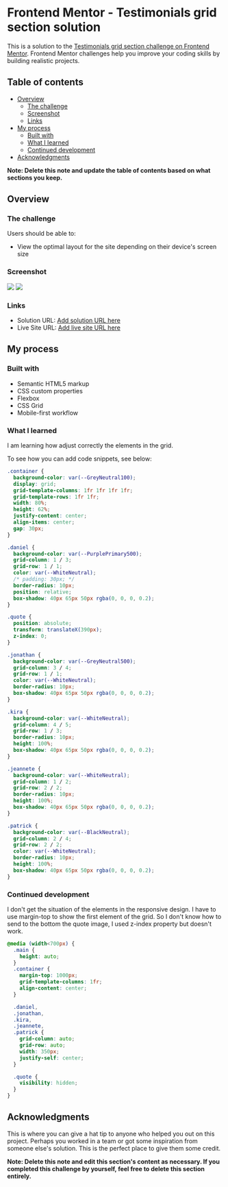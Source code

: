 # Frontend Mentor - Testimonials grid section solution

This is a solution to the [Testimonials grid section challenge on Frontend Mentor](https://www.frontendmentor.io/challenges/testimonials-grid-section-Nnw6J7Un7). Frontend Mentor challenges help you improve your coding skills by building realistic projects.

## Table of contents

- [Overview](#overview)
  - [The challenge](#the-challenge)
  - [Screenshot](#screenshot)
  - [Links](#links)
- [My process](#my-process)
  - [Built with](#built-with)
  - [What I learned](#what-i-learned)
  - [Continued development](#continued-development)
- [Acknowledgments](#acknowledgments)

**Note: Delete this note and update the table of contents based on what sections you keep.**

## Overview

### The challenge

Users should be able to:

- View the optimal layout for the site depending on their device's screen size

### Screenshot

![](./screenshots/desktop.png)
![](./screenshots/mobile.png)

### Links

- Solution URL: [Add solution URL here](https://github.com/tortiman/testimonial_grid_section)
- Live Site URL: [Add live site URL here](https://tortiman.github.io/testimonial_grid_section/)

## My process

### Built with

- Semantic HTML5 markup
- CSS custom properties
- Flexbox
- CSS Grid
- Mobile-first workflow

### What I learned

I am learning how adjust correctly the elements in the grid.

To see how you can add code snippets, see below:

```css
.container {
  background-color: var(--GreyNeutral100);
  display: grid;
  grid-template-columns: 1fr 1fr 1fr 1fr;
  grid-template-rows: 1fr 1fr;
  width: 80%;
  height: 62%;
  justify-content: center;
  align-items: center;
  gap: 30px;
}

.daniel {
  background-color: var(--PurplePrimary500);
  grid-column: 1 / 3;
  grid-row: 1 / 1;
  color: var(--WhiteNeutral);
  /* padding: 30px; */
  border-radius: 10px;
  position: relative;
  box-shadow: 40px 65px 50px rgba(0, 0, 0, 0.2);
}

.quote {
  position: absolute;
  transform: translateX(390px);
  z-index: 0;
}

.jonathan {
  background-color: var(--GreyNeutral500);
  grid-column: 3 / 4;
  grid-row: 1 / 1;
  color: var(--WhiteNeutral);
  border-radius: 10px;
  box-shadow: 40px 65px 50px rgba(0, 0, 0, 0.2);
}

.kira {
  background-color: var(--WhiteNeutral);
  grid-column: 4 / 5;
  grid-row: 1 / 3;
  border-radius: 10px;
  height: 100%;
  box-shadow: 40px 65px 50px rgba(0, 0, 0, 0.2);
}

.jeannete {
  background-color: var(--WhiteNeutral);
  grid-column: 1 / 2;
  grid-row: 2 / 2;
  border-radius: 10px;
  height: 100%;
  box-shadow: 40px 65px 50px rgba(0, 0, 0, 0.2);
}

.patrick {
  background-color: var(--BlackNeutral);
  grid-column: 2 / 4;
  grid-row: 2 / 2;
  color: var(--WhiteNeutral);
  border-radius: 10px;
  height: 100%;
  box-shadow: 40px 65px 50px rgba(0, 0, 0, 0.2);
}
```

### Continued development

I don't get the situation of the elements in the responsive design. I have to use margin-top to show the first element of the grid. So I don't know how to send to the bottom the quote image, I used z-index property but doesn't work.

```css
@media (width<700px) {
  .main {
    height: auto;
  }
  .container {
    margin-top: 1000px;
    grid-template-columns: 1fr;
    align-content: center;
  }

  .daniel,
  .jonathan,
  .kira,
  .jeannete,
  .patrick {
    grid-column: auto;
    grid-row: auto;
    width: 350px;
    justify-self: center;
  }

  .quote {
    visibility: hidden;
  }
}
```

## Acknowledgments

This is where you can give a hat tip to anyone who helped you out on this project. Perhaps you worked in a team or got some inspiration from someone else's solution. This is the perfect place to give them some credit.

**Note: Delete this note and edit this section's content as necessary. If you completed this challenge by yourself, feel free to delete this section entirely.**
